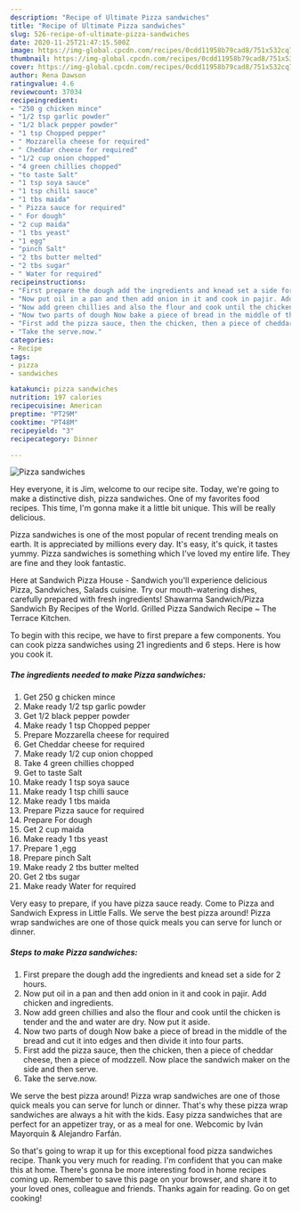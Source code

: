 ```yaml
---
description: "Recipe of Ultimate Pizza sandwiches"
title: "Recipe of Ultimate Pizza sandwiches"
slug: 526-recipe-of-ultimate-pizza-sandwiches
date: 2020-11-25T21:47:15.500Z
image: https://img-global.cpcdn.com/recipes/0cdd11958b79cad8/751x532cq70/pizza-sandwiches-recipe-main-photo.jpg
thumbnail: https://img-global.cpcdn.com/recipes/0cdd11958b79cad8/751x532cq70/pizza-sandwiches-recipe-main-photo.jpg
cover: https://img-global.cpcdn.com/recipes/0cdd11958b79cad8/751x532cq70/pizza-sandwiches-recipe-main-photo.jpg
author: Rena Dawson
ratingvalue: 4.6
reviewcount: 37034
recipeingredient:
- "250 g chicken mince"
- "1/2 tsp garlic powder"
- "1/2 black pepper powder"
- "1 tsp Chopped pepper"
- " Mozzarella cheese for required"
- " Cheddar cheese for required"
- "1/2 cup onion chopped"
- "4 green chillies chopped"
- "to taste Salt"
- "1 tsp soya sauce"
- "1 tsp chilli sauce"
- "1 tbs maida"
- " Pizza sauce for required"
- " For dough"
- "2 cup maida"
- "1 tbs yeast"
- "1 egg"
- "pinch Salt"
- "2 tbs butter melted"
- "2 tbs sugar"
- " Water for required"
recipeinstructions:
- "First prepare the dough add the ingredients and knead set a side for 2 hours."
- "Now put oil in a pan and then add onion in it and cook in pajir. Add chicken and ingredients."
- "Now add green chillies and also the flour and cook until the chicken is tender and the and water are dry. Now put it aside."
- "Now two parts of dough Now bake a piece of bread in the middle of the bread and cut it into edges and then divide it into four parts."
- "First add the pizza sauce, then the chicken, then a piece of cheddar cheese, then a piece of modzzell. Now place the sandwich maker on the side and then serve."
- "Take the serve.now."
categories:
- Recipe
tags:
- pizza
- sandwiches

katakunci: pizza sandwiches 
nutrition: 197 calories
recipecuisine: American
preptime: "PT29M"
cooktime: "PT48M"
recipeyield: "3"
recipecategory: Dinner

---
```



![Pizza sandwiches](https://img-global.cpcdn.com/recipes/0cdd11958b79cad8/751x532cq70/pizza-sandwiches-recipe-main-photo.jpg)

Hey everyone, it is Jim, welcome to our recipe site. Today, we're going to make a distinctive dish, pizza sandwiches. One of my favorites food recipes. This time, I'm gonna make it a little bit unique. This will be really delicious.

Pizza sandwiches is one of the most popular of recent trending meals on earth. It is appreciated by millions every day. It's easy, it's quick, it tastes yummy. Pizza sandwiches is something which I've loved my entire life. They are fine and they look fantastic.

Here at Sandwich Pizza House - Sandwich you&#39;ll experience delicious Pizza, Sandwiches, Salads cuisine. Try our mouth-watering dishes, carefully prepared with fresh ingredients! Shawarma Sandwich/Pizza Sandwich By Recipes of the World. Grilled Pizza Sandwich Recipe ~ The Terrace Kitchen.


To begin with this recipe, we have to first prepare a few components. You can cook pizza sandwiches using 21 ingredients and 6 steps. Here is how you cook it.

<!--inarticleads1-->

##### The ingredients needed to make Pizza sandwiches:

1. Get 250 g chicken mince
1. Make ready 1/2 tsp garlic powder
1. Get 1/2 black pepper powder
1. Make ready 1 tsp Chopped pepper
1. Prepare  Mozzarella cheese for required
1. Get  Cheddar cheese for required
1. Make ready 1/2 cup onion chopped
1. Take 4 green chillies chopped
1. Get to taste Salt
1. Make ready 1 tsp soya sauce
1. Make ready 1 tsp chilli sauce
1. Make ready 1 tbs maida
1. Prepare  Pizza sauce for required
1. Prepare  For dough
1. Get 2 cup maida
1. Make ready 1 tbs yeast
1. Prepare 1 ,egg
1. Prepare pinch Salt
1. Make ready 2 tbs butter melted
1. Get 2 tbs sugar
1. Make ready  Water for required


Very easy to prepare, if you have pizza sauce ready. Come to Pizza and Sandwich Express in Little Falls. We serve the best pizza around! Pizza wrap sandwiches are one of those quick meals you can serve for lunch or dinner. 

<!--inarticleads2-->

##### Steps to make Pizza sandwiches:

1. First prepare the dough add the ingredients and knead set a side for 2 hours.
1. Now put oil in a pan and then add onion in it and cook in pajir. Add chicken and ingredients.
1. Now add green chillies and also the flour and cook until the chicken is tender and the and water are dry. Now put it aside.
1. Now two parts of dough Now bake a piece of bread in the middle of the bread and cut it into edges and then divide it into four parts.
1. First add the pizza sauce, then the chicken, then a piece of cheddar cheese, then a piece of modzzell. Now place the sandwich maker on the side and then serve.
1. Take the serve.now.


We serve the best pizza around! Pizza wrap sandwiches are one of those quick meals you can serve for lunch or dinner. That&#39;s why these pizza wrap sandwiches are always a hit with the kids. Easy pizza sandwiches that are perfect for an appetizer tray, or as a meal for one. Webcomic by Iván Mayorquín &amp; Alejandro Farfán. 

So that's going to wrap it up for this exceptional food pizza sandwiches recipe. Thank you very much for reading. I'm confident that you can make this at home. There's gonna be more interesting food in home recipes coming up. Remember to save this page on your browser, and share it to your loved ones, colleague and friends. Thanks again for reading. Go on get cooking!
